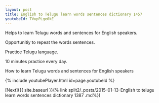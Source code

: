 ```yaml
---
layout: post
title: English to Telugu learn words sentences dictionary 1457 
youtubeId: TVupPLge0kE
---
```

 
 
Helps to learn Telugu words and sentences for English speakers.

Opportunitiy to repeat the words sentences. 

Practice Telugu language. 
 
10 minutes practice every day. 
 
How to learn Telugu words and sentences for English speakers 
 
{% include youtubePlayer.html id=page.youtubeId %}
 
 
[Next]({{ site.baseurl }}{% link  split2/_posts/2015-01-13-English to telugu learn words sentences dictionary 1387 .md%})
 
